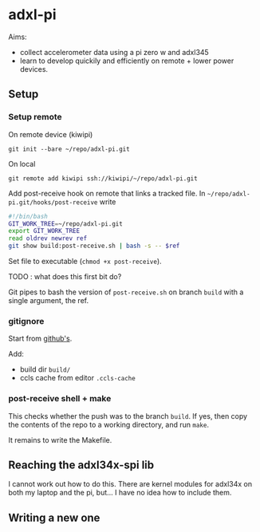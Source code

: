 # adxl-pi

Aims:

* collect accelerometer data using a pi zero w and adxl345
* learn to develop quickily and efficiently on remote + lower power devices. 

## Setup 

### Setup remote

On remote device (kiwipi) 
```
git init --bare ~/repo/adxl-pi.git
```

On local 
```
git remote add kiwipi ssh://kiwipi/~/repo/adxl-pi.git
```

Add post-receive hook on remote that links a tracked file. 
In `~/repo/adxl-pi.git/hooks/post-receive` write 

```bash
#!/bin/bash
GIT_WORK_TREE=~/repo/adxl-pi.git
export GIT_WORK_TREE
read oldrev newrev ref
git show build:post-receive.sh | bash -s -- $ref
```
Set file to executable (`chmod +x post-receive`). 

TODO : what does this first bit do?

Git pipes to bash the version of `post-receive.sh` on branch `build` with a single argument, the ref. 

### gitignore 

Start from [github's](https://github.com/github/gitignore/blob/master/C.gitignore). 

Add: 

* build dir `build/`
* ccls cache from editor `.ccls-cache` 

### post-receive shell + make

This checks whether the push was to the branch `build`.
If yes, then copy the contents of the repo to a working directory, and run `make`.

It remains to write the Makefile.

## Reaching the adxl34x-spi lib 

I cannot work out how to do this. 
There are kernel modules for adxl34x on both my laptop and the pi, but...
I have no idea how to include them. 

## Writing a new one 



